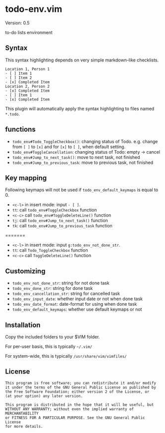 # todo-env.vim
Version: 0.5

to-do lists environment

## Syntax
This syntax highlighting depends on very simple markdown-like checklists.

```
Location 1, Person 1
- [ ] Item 1
- [ ] Item 2
- [x] Completed Item
Location 2, Person 2
- [x] Completed Item
- [ ] Item 1
- [x] Completed Item
```

This plugin will automatically apply the syntax highlighting to files named `*.todo`.

## functions
* `todo_env#Todo_ToggleCheckbox()`: changing status of Todo.
    e.g. change from `[ ]` to `[x]` and for `[x]` to `[ ]`, when default setting.
* `todo_env#ToggleCancellation`: changing status of Todo: empty -> cancel
* `todo_env#Jump_to_next_task()`: move to next task, not finished
* `todo_env#Jump_to_previous_task`: move to previous task, not finished

## Key mapping
Following keymaps will not be used if `todo_env_default_keymaps` is equal to 0.
* `<c-l>` in insert mode: input `- [ ]`.
* `tt`: call `todo_env#ToggleCheckbox` function
* `<c-c>` call `todo_env#ToggleDeleteLine()` function
* `tj`: call `todo_env#Jump_to_next_task()` function
* `tk`: call `todo_env#Jump_to_previous_task` function

=======
* `<c-l>` in insert mode: input `g:todo_env_not_done_str`.
* `tt`: call `Todo_ToggleCheckbox` function
* `<c-c>` call `ToggleDeleteLine()` function

## Customizing

* `todo_env_not_done_str`: string for not done task
* `todo_env_done_str`:    string for done task
* `todo_env_cancellation_str`: string for cancelled task
* `todo_env_input_date`: whether input date or not when done task
* `todo_env_date_format`: date-format for using when done task
* `todo_env_default_keymaps`: whether use default keymaps or not

## Installation
Copy the included folders to your $VIM folder.

For per-user basis, this is typically `~/.vim/`

For system-wide, this is typically `/usr/share/vim/vimfiles/`

## License

    This program is free software; you can redistribute it and/or modify
    it under the terms of the GNU General Public License as published by
    the Free Software Foundation; either version 2 of the License, or
    (at your option) any later version.

    This program is distributed in the hope that it will be useful, but
    WITHOUT ANY WARRANTY; without even the implied warranty of MERCHANTABILITY
    or FITNESS FOR A PARTICULAR PURPOSE. See the GNU General Public License
    for more details.

